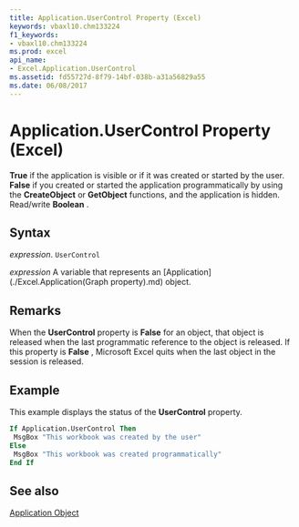 ```yaml
---
title: Application.UserControl Property (Excel)
keywords: vbaxl10.chm133224
f1_keywords:
- vbaxl10.chm133224
ms.prod: excel
api_name:
- Excel.Application.UserControl
ms.assetid: fd55727d-8f79-14bf-038b-a31a56829a55
ms.date: 06/08/2017
---
```



# Application.UserControl Property (Excel)

 **True** if the application is visible or if it was created or started by the user. **False** if you created or started the application programmatically by using the **CreateObject** or **GetObject** functions, and the application is hidden. Read/write **Boolean** .


## Syntax

 _expression_. `UserControl`

 _expression_ A variable that represents an [Application](./Excel.Application(Graph property).md) object.


## Remarks

When the  **UserControl** property is **False** for an object, that object is released when the last programmatic reference to the object is released. If this property is **False** , Microsoft Excel quits when the last object in the session is released.


## Example

This example displays the status of the  **UserControl** property.


```vb
If Application.UserControl Then 
 MsgBox "This workbook was created by the user" 
Else 
 MsgBox "This workbook was created programmatically" 
End If 

```


## See also


[Application Object](Excel.Application(objec).md)

